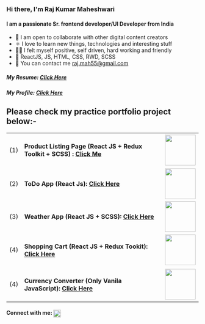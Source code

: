 <h3 align="left">Hi there, I'm Raj Kumar Maheshwari</h3>
<h4 align="left">I am a passionate Sr. frontend developer/UI Developer from India</h4>
<ul>
    <li>🤝 I am open to collaborate with other digital content creators</li>
    <li>⚛️ I love to learn new things, technologies and interesting stuff</li>
    <li>🤾‍♂️ I felt myself positive, self driven, hard working and friendly</li>
    <li>💬 ReactJS, JS, HTML, CSS, RWD, SCSS</li>
    <li>📧 You can contact me <a href="https://mail.google.com/mail/?view=cm&fs=1&tf=1&to=raj.mah55@gmail.com"> raj.mah55@gmail.com</a></li>
</ul>
<h5>My Resume: <a href="https://codesupports.github.io/rajkumar-profile.github.io/" target="_blank">Click Here</a></h5>
<h5>My Profile: <a href="https://codesupports.github.io/rajmaheshwari/" target="_blank">Click Here</a></h5>


<h2 align="left"> Please check my practice portfolio project below:-</h2>
  <table>
        <tr>
            <td>(1)</td>
            <td><h4>Product Listing Page (React JS + Redux Toolkit + SCSS) : <a href="https://codesupports.github.io/Product-Listing-App-React" target="_blank">Click Me</a></h4></td>
            <td><img src="https://codesupports.github.io/rajmaheshwari/p1.png" width="80px"></td>
        </tr>
        <tr>
            <td>(2)</td>
            <td><h4>ToDo App (React Js): <a href="https://codesupports.github.io/ToDo-App-React/" target="_blank">Click Here</a></h4></td>
            <td><img src="https://codesupports.github.io/rajmaheshwari/p4.png" width="80px"></td>
        </tr>
        <tr>
            <td>(3)</td>
            <td><h4>Weather App (React JS + SCSS): <a href="https://codesupports.github.io/weather-app/" target="_blank">Click Here</a></h4></td>
            <td><img src="https://codesupports.github.io/rajmaheshwari/p2.png" width="80px"></td>
        </tr>
        <tr>
            <td>(4)</td>
            <td><h4>Shopping Cart (React JS + Redux Tookit): <a href="https://codesupports.github.io/react-shoes-cart/" target="_blank">Click Here</a></h4></td>
            <td><img src="https://codesupports.github.io/rajmaheshwari/p3.png" width="80px"></td>
        </tr>
        <tr>
            <td>(4)</td>
            <td><h4>Currency Converter (Only Vanila JavaScript): <a href="https://codesupports.github.io/currency-converter.github.io/" target="_blank">Click Here</a</h4></td>
            <td><img src="https://codesupports.github.io/rajmaheshwari/p5.png" width="80px"></td>
        </tr>
    </table>



<h4 align="left">Connect with me: <a href="https://linkedin.com/in/https://www.linkedin.com/in/raj-maheshwari-48b32923/"
        target="blank"><img align="center"
            src="https://raw.githubusercontent.com/rahuldkjain/github-profile-readme-generator/master/src/images/icons/Social/linked-in-alt.svg"
            alt="https://www.linkedin.com/in/raj-maheshwari-48b32923/" height="20" width="20" /></a></h4>

